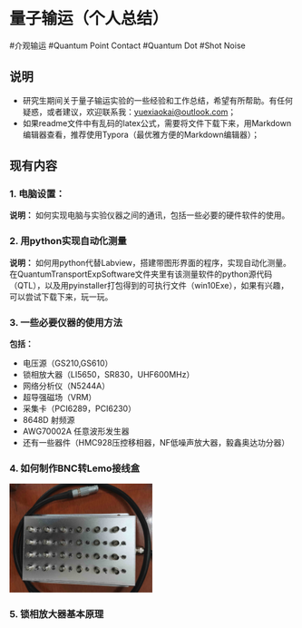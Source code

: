 # 量子输运（个人总结）

#介观输运 #Quantum Point Contact #Quantum Dot #Shot Noise

## 说明

- 研究生期间关于量子输运实验的一些经验和工作总结，希望有所帮助。有任何疑惑，或者建议，欢迎联系我：yuexiaokai@outlook.com；
- 如果readme文件中有乱码的latex公式，需要将文件下载下来，用Markdown编辑器查看，推荐使用Typora（最优雅方便的Markdown编辑器）；



## 现有内容

### 1. **电脑设置：** 

**说明：** 如何实现电脑与实验仪器之间的通讯，包括一些必要的硬件软件的使用。



### 2. 用python实现自动化测量

**说明：** 如何用python代替Labview，搭建带图形界面的程序，实现自动化测量。在QuantumTransportExpSoftware文件夹里有该测量软件的python源代码（QTL），以及用pyinstaller打包得到的可执行文件（win10Exe），如果有兴趣，可以尝试下载下来，玩一玩。



### 3. 一些必要仪器的使用方法

**包括：** 

- 电压源（GS210,GS610）
- 锁相放大器（LI5650，SR830，UHF600MHz）
- 网络分析仪（N5244A）
- 超导强磁场（VRM）
- 采集卡（PCI6289，PCI6230）
- 8648D 射频源
- AWG70002A 任意波形发生器
- 还有一些器件（HMC928压控移相器，NF低噪声放大器，毅鑫奥达功分器）



### 4. 如何制作BNC转Lemo接线盒

<img src="如何制作BNC转Lemo接线盒/figures/fig1.png" width="50%" />



### 5. 锁相放大器基本原理

